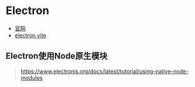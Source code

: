 # Electron

- [官网](https://www.electronjs.org/zh/)
- [electron vite](https://cn.electron-vite.org/)

## Electron使用Node原生模块

> https://www.electronjs.org/docs/latest/tutorial/using-native-node-modules